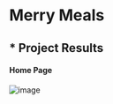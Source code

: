 # Merry Meals

## * Project Results

#### Home Page
![image](https://github.com/Nilupulie-Hewagamage/MerryMeals/assets/137420146/af27fb78-61f3-4b11-a581-52ab1f37188e)
